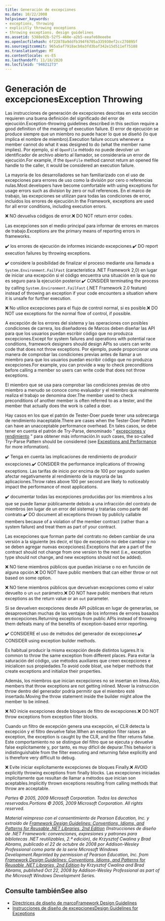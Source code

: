 ```yaml
---
title: Generación de excepciones
ms.date: 10/22/2008
helpviewer_keywords:
- exceptions, throwing
- explicitly throwing exceptions
- throwing exceptions, design guidelines
ms.assetid: 5388e02b-52f5-460e-a2b5-eeafe60eeebe
ms.openlocfilehash: 6f22878a9ddfb394f6705a335930ef2cc270895f
ms.sourcegitcommit: 965a5af7918acb0a3fd3baf342e15d511ef75188
ms.translationtype: MT
ms.contentlocale: es-ES
ms.lasthandoff: 11/18/2020
ms.locfileid: "94821273"
---
```

# <a name="exception-throwing"></a><span data-ttu-id="c10ec-102">Generación de excepciones</span><span class="sxs-lookup"><span data-stu-id="c10ec-102">Exception Throwing</span></span>
<span data-ttu-id="c10ec-103">Las instrucciones de generación de excepciones descritas en esta sección requieren una buena definición del significado del error de ejecución.</span><span class="sxs-lookup"><span data-stu-id="c10ec-103">Exception-throwing guidelines described in this section require a good definition of the meaning of execution failure.</span></span> <span data-ttu-id="c10ec-104">El error de ejecución se produce siempre que un miembro no puede hacer lo que se diseñó (lo que implica el nombre de miembro).</span><span class="sxs-lookup"><span data-stu-id="c10ec-104">Execution failure occurs whenever a member cannot do what it was designed to do (what the member name implies).</span></span> <span data-ttu-id="c10ec-105">Por ejemplo, si el `OpenFile` método no puede devolver un identificador de archivo abierto al llamador, se consideraría un error de ejecución.</span><span class="sxs-lookup"><span data-stu-id="c10ec-105">For example, if the `OpenFile` method cannot return an opened file handle to the caller, it would be considered an execution failure.</span></span>

 <span data-ttu-id="c10ec-106">La mayoría de los desarrolladores se han familiarizado con el uso de excepciones para errores de uso como la división por cero o referencias nulas.</span><span class="sxs-lookup"><span data-stu-id="c10ec-106">Most developers have become comfortable with using exceptions for usage errors such as division by zero or null references.</span></span> <span data-ttu-id="c10ec-107">En el marco de trabajo, las excepciones se utilizan para todas las condiciones de error, incluidos los errores de ejecución.</span><span class="sxs-lookup"><span data-stu-id="c10ec-107">In the Framework, exceptions are used for all error conditions, including execution errors.</span></span>

 <span data-ttu-id="c10ec-108">❌ NO devuelva códigos de error.</span><span class="sxs-lookup"><span data-stu-id="c10ec-108">❌ DO NOT return error codes.</span></span>

 <span data-ttu-id="c10ec-109">Las excepciones son el medio principal para informar de errores en marcos de trabajo.</span><span class="sxs-lookup"><span data-stu-id="c10ec-109">Exceptions are the primary means of reporting errors in frameworks.</span></span>

 <span data-ttu-id="c10ec-110">✔️ los errores de ejecución de informes iniciando excepciones.</span><span class="sxs-lookup"><span data-stu-id="c10ec-110">✔️ DO report execution failures by throwing exceptions.</span></span>

 <span data-ttu-id="c10ec-111">✔️ considere la posibilidad de finalizar el proceso mediante una llamada a `System.Environment.FailFast` (característica .NET Framework 2,0) en lugar de iniciar una excepción si el código encuentra una situación en la que no es seguro para la ejecución posterior.</span><span class="sxs-lookup"><span data-stu-id="c10ec-111">✔️ CONSIDER terminating the process by calling `System.Environment.FailFast` (.NET Framework 2.0 feature) instead of throwing an exception if your code encounters a situation where it is unsafe for further execution.</span></span>

 <span data-ttu-id="c10ec-112">❌ No utilice excepciones para el flujo de control normal, si es posible.</span><span class="sxs-lookup"><span data-stu-id="c10ec-112">❌ DO NOT use exceptions for the normal flow of control, if possible.</span></span>

 <span data-ttu-id="c10ec-113">A excepción de los errores del sistema y las operaciones con posibles condiciones de carrera, los diseñadores de Marcos deben diseñar las API para que los usuarios puedan escribir código que no produzca excepciones.</span><span class="sxs-lookup"><span data-stu-id="c10ec-113">Except for system failures and operations with potential race conditions, framework designers should design APIs so users can write code that does not throw exceptions.</span></span> <span data-ttu-id="c10ec-114">Por ejemplo, puede proporcionar una manera de comprobar las condiciones previas antes de llamar a un miembro para que los usuarios puedan escribir código que no produzca excepciones.</span><span class="sxs-lookup"><span data-stu-id="c10ec-114">For example, you can provide a way to check preconditions before calling a member so users can write code that does not throw exceptions.</span></span>

 <span data-ttu-id="c10ec-115">El miembro que se usa para comprobar las condiciones previas de otro miembro a menudo se conoce como evaluador y el miembro que realmente realiza el trabajo se denomina doer.</span><span class="sxs-lookup"><span data-stu-id="c10ec-115">The member used to check preconditions of another member is often referred to as a tester, and the member that actually does the work is called a doer.</span></span>

 <span data-ttu-id="c10ec-116">Hay casos en los que el patrón de Tester-Doer puede tener una sobrecarga de rendimiento inaceptable.</span><span class="sxs-lookup"><span data-stu-id="c10ec-116">There are cases when the Tester-Doer Pattern can have an unacceptable performance overhead.</span></span> <span data-ttu-id="c10ec-117">En tales casos, se debe tener en cuenta el patrón de Try-Parse, denominado " [excepciones y rendimiento](exceptions-and-performance.md) " para obtener más información.</span><span class="sxs-lookup"><span data-stu-id="c10ec-117">In such cases, the so-called Try-Parse Pattern should be considered (see [Exceptions and Performance](exceptions-and-performance.md) for more information).</span></span>

 <span data-ttu-id="c10ec-118">✔️ Tenga en cuenta las implicaciones de rendimiento de producir excepciones.</span><span class="sxs-lookup"><span data-stu-id="c10ec-118">✔️ CONSIDER the performance implications of throwing exceptions.</span></span> <span data-ttu-id="c10ec-119">Las tarifas de inicio por encima de 100 por segundo suelen afectar negativamente al rendimiento de la mayoría de las aplicaciones.</span><span class="sxs-lookup"><span data-stu-id="c10ec-119">Throw rates above 100 per second are likely to noticeably impact the performance of most applications.</span></span>

 <span data-ttu-id="c10ec-120">✔️ documentar todas las excepciones producidas por los miembros a los que se puede llamar públicamente debido a una infracción del contrato de miembros (en lugar de un error del sistema) y tratarlas como parte del contrato.</span><span class="sxs-lookup"><span data-stu-id="c10ec-120">✔️ DO document all exceptions thrown by publicly callable members because of a violation of the member contract (rather than a system failure) and treat them as part of your contract.</span></span>

 <span data-ttu-id="c10ec-121">Las excepciones que forman parte del contrato no deben cambiar de una versión a la siguiente (es decir, el tipo de excepción no debe cambiar y no se deben agregar nuevas excepciones).</span><span class="sxs-lookup"><span data-stu-id="c10ec-121">Exceptions that are a part of the contract should not change from one version to the next (i.e., exception type should not change, and new exceptions should not be added).</span></span>

 <span data-ttu-id="c10ec-122">❌ NO tiene miembros públicos que puedan iniciarse o no en función de alguna opción.</span><span class="sxs-lookup"><span data-stu-id="c10ec-122">❌ DO NOT have public members that can either throw or not based on some option.</span></span>

 <span data-ttu-id="c10ec-123">❌ NO tiene miembros públicos que devuelvan excepciones como el valor devuelto o un `out` parámetro.</span><span class="sxs-lookup"><span data-stu-id="c10ec-123">❌ DO NOT have public members that return exceptions as the return value or an `out` parameter.</span></span>

 <span data-ttu-id="c10ec-124">Si se devuelven excepciones desde API públicas en lugar de generarlas, se desaprovechan muchas de las ventajas de los informes de errores basados en excepciones.</span><span class="sxs-lookup"><span data-stu-id="c10ec-124">Returning exceptions from public APIs instead of throwing them defeats many of the benefits of exception-based error reporting.</span></span>

 <span data-ttu-id="c10ec-125">✔️ CONSIDERE el uso de métodos del generador de excepciones.</span><span class="sxs-lookup"><span data-stu-id="c10ec-125">✔️ CONSIDER using exception builder methods.</span></span>

 <span data-ttu-id="c10ec-126">Es habitual producir la misma excepción desde distintos lugares.</span><span class="sxs-lookup"><span data-stu-id="c10ec-126">It is common to throw the same exception from different places.</span></span> <span data-ttu-id="c10ec-127">Para evitar la saturación del código, use métodos auxiliares que creen excepciones e inicialicen sus propiedades.</span><span class="sxs-lookup"><span data-stu-id="c10ec-127">To avoid code bloat, use helper methods that create exceptions and initialize their properties.</span></span>

 <span data-ttu-id="c10ec-128">Además, los miembros que inician excepciones no se insertan en línea.</span><span class="sxs-lookup"><span data-stu-id="c10ec-128">Also, members that throw exceptions are not getting inlined.</span></span> <span data-ttu-id="c10ec-129">Mover la instrucción throw dentro del generador podría permitir que el miembro esté insertado.</span><span class="sxs-lookup"><span data-stu-id="c10ec-129">Moving the throw statement inside the builder might allow the member to be inlined.</span></span>

 <span data-ttu-id="c10ec-130">❌ NO inicie excepciones desde bloques de filtro de excepciones.</span><span class="sxs-lookup"><span data-stu-id="c10ec-130">❌ DO NOT throw exceptions from exception filter blocks.</span></span>

 <span data-ttu-id="c10ec-131">Cuando un filtro de excepción genera una excepción, el CLR detecta la excepción y el filtro devuelve false.</span><span class="sxs-lookup"><span data-stu-id="c10ec-131">When an exception filter raises an exception, the exception is caught by the CLR, and the filter returns false.</span></span> <span data-ttu-id="c10ec-132">Este comportamiento no se distingue del filtro que se ejecuta y devuelve false explícitamente y, por tanto, es muy difícil de depurar.</span><span class="sxs-lookup"><span data-stu-id="c10ec-132">This behavior is indistinguishable from the filter executing and returning false explicitly and is therefore very difficult to debug.</span></span>

 <span data-ttu-id="c10ec-133">❌ Evite iniciar explícitamente excepciones de bloques Finally.</span><span class="sxs-lookup"><span data-stu-id="c10ec-133">❌ AVOID explicitly throwing exceptions from finally blocks.</span></span> <span data-ttu-id="c10ec-134">Las excepciones iniciadas implícitamente que resultan de llamar a métodos que inician son aceptables.</span><span class="sxs-lookup"><span data-stu-id="c10ec-134">Implicitly thrown exceptions resulting from calling methods that throw are acceptable.</span></span>

 <span data-ttu-id="c10ec-135">*Partes © 2005, 2009 Microsoft Corporation. Todos los derechos reservados.*</span><span class="sxs-lookup"><span data-stu-id="c10ec-135">*Portions © 2005, 2009 Microsoft Corporation. All rights reserved.*</span></span>

 <span data-ttu-id="c10ec-136">*Material reimpreso con el consentimiento de Pearson Education, Inc. y extraído de [Framework Design Guidelines: Conventions, Idioms, and Patterns for Reusable .NET Libraries, 2nd Edition](https://www.informit.com/store/framework-design-guidelines-conventions-idioms-and-9780321545619) (Instrucciones de diseño de .NET Framework: convenciones, expresiones y patrones para bibliotecas .NET reutilizables, 2.ª edición), de Krzysztof Cwalina y Brad Abrams, publicado el 22 de octubre de 2008 por Addison-Wesley Professional como parte de la serie Microsoft Windows Development.*</span><span class="sxs-lookup"><span data-stu-id="c10ec-136">*Reprinted by permission of Pearson Education, Inc. from [Framework Design Guidelines: Conventions, Idioms, and Patterns for Reusable .NET Libraries, 2nd Edition](https://www.informit.com/store/framework-design-guidelines-conventions-idioms-and-9780321545619) by Krzysztof Cwalina and Brad Abrams, published Oct 22, 2008 by Addison-Wesley Professional as part of the Microsoft Windows Development Series.*</span></span>

## <a name="see-also"></a><span data-ttu-id="c10ec-137">Consulte también</span><span class="sxs-lookup"><span data-stu-id="c10ec-137">See also</span></span>

- [<span data-ttu-id="c10ec-138">Directrices de diseño de marco</span><span class="sxs-lookup"><span data-stu-id="c10ec-138">Framework Design Guidelines</span></span>](index.md)
- [<span data-ttu-id="c10ec-139">Instrucciones de diseño de excepciones</span><span class="sxs-lookup"><span data-stu-id="c10ec-139">Design Guidelines for Exceptions</span></span>](exceptions.md)
